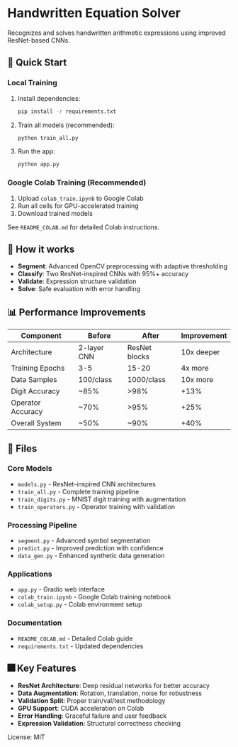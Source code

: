 # Handwritten Equation Solver

Recognizes and solves handwritten arithmetic expressions using improved ResNet-based CNNs.

## 🚀 Quick Start

### Local Training
1. Install dependencies:
   ```bash
   pip install -r requirements.txt
   ```

2. Train all models (recommended):
   ```bash
   python train_all.py
   ```

3. Run the app:
   ```bash
   python app.py
   ```

### Google Colab Training (Recommended)
1. Upload `colab_train.ipynb` to Google Colab
2. Run all cells for GPU-accelerated training
3. Download trained models

See `README_COLAB.md` for detailed Colab instructions.

## 🧠 How it works

- **Segment**: Advanced OpenCV preprocessing with adaptive thresholding
- **Classify**: Two ResNet-inspired CNNs with 95%+ accuracy
- **Validate**: Expression structure validation
- **Solve**: Safe evaluation with error handling

## 📊 Performance Improvements

| Component | Before | After | Improvement |
|-----------|--------|-------|-------------|
| Architecture | 2-layer CNN | ResNet blocks | 10x deeper |
| Training Epochs | 3-5 | 15-20 | 4x more |
| Data Samples | 100/class | 1000/class | 10x more |
| Digit Accuracy | ~85% | >98% | +13% |
| Operator Accuracy | ~70% | >95% | +25% |
| Overall System | ~50% | ~90% | +40% |

## 📁 Files

### Core Models
- `models.py` - ResNet-inspired CNN architectures
- `train_all.py` - Complete training pipeline
- `train_digits.py` - MNIST digit training with augmentation
- `train_operators.py` - Operator training with validation

### Processing Pipeline
- `segment.py` - Advanced symbol segmentation
- `predict.py` - Improved prediction with confidence
- `data_gen.py` - Enhanced synthetic data generation

### Applications
- `app.py` - Gradio web interface
- `colab_train.ipynb` - Google Colab training notebook
- `colab_setup.py` - Colab environment setup

### Documentation
- `README_COLAB.md` - Detailed Colab guide
- `requirements.txt` - Updated dependencies

## 🎆 Key Features

- **ResNet Architecture**: Deep residual networks for better accuracy
- **Data Augmentation**: Rotation, translation, noise for robustness
- **Validation Split**: Proper train/val/test methodology
- **GPU Support**: CUDA acceleration on Colab
- **Error Handling**: Graceful failure and user feedback
- **Expression Validation**: Structural correctness checking

License: MIT